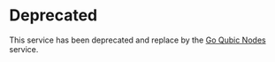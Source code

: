 # Deprecated 
This service has been deprecated and replace by the [Go Qubic Nodes](https://github.com/qubic/go-qubic-nodes) service.
